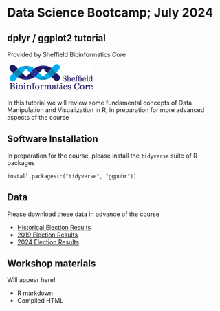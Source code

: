 # Data Science Bootcamp; July 2024

## dplyr / ggplot2 tutorial

Provided by Sheffield Bioinformatics Core

![](logo-sm.png)

In this tutorial we will review some fundamental concepts of Data Manipulation and Visualization in R, in preparation for more advanced aspects of the course

## Software Installation

In preparation for the course, please install the `tidyverse` suite of R packages
```
install.packages(c("tidyverse", "ggpubr"))
```

## Data

Please download these data in advance of the course

- [Historical Election Results](1918-2019election_results_by_pcon.xlsx)
- [2019 Election Results](uk_election_2019.csv)
- [2024 Election Results](https://researchbriefings.files.parliament.uk/documents/CBP-10009/HoC-GE2024-results-by-constituency.csv)


## Workshop materials

Will appear here!

- R markdown
- Compiled HTML
